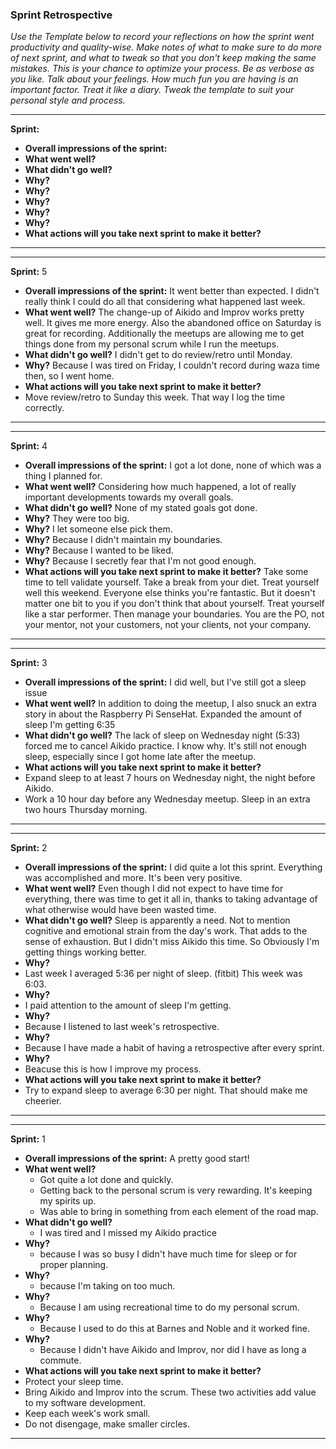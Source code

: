 ### Sprint Retrospective

_Use the Template below to record your reflections on how the sprint went productivity and quality-wise. Make notes of what to make sure to do more of next sprint, and what to tweak so that you don't keep making the same mistakes. This is your chance to optimize your process. Be as verbose as you like. Talk about your feelings. How much fun you are having is an important factor. Treat it like a diary. Tweak the template to suit your personal style and process._
***
__Sprint:__
 - __Overall impressions of the sprint:__
 - __What went well?__
 - __What didn't go well?__
  - __Why?__
  - __Why?__
  - __Why?__
  - __Why?__
  - __Why?__
 - __What actions will you take next sprint to make it better?__
***

***
__Sprint:__ 5
 - __Overall impressions of the sprint:__ It went better than expected. I didn't really think I could do all that considering what happened last week.
 - __What went well?__ The change-up of Aikido and Improv works pretty well. It gives me more energy. Also the abandoned office on Saturday is great for recording. Additionally the meetups are allowing me to get things done from my personal scrum while I run the meetups.
 - __What didn't go well?__ I didn't get to do review/retro until Monday.
  - __Why?__ Because I was tired on Friday, I couldn't record during waza time then, so I went home.
 - __What actions will you take next sprint to make it better?__
  - Move review/retro to Sunday this week. That way I log the time correctly.
***

***
__Sprint:__ 4
 - __Overall impressions of the sprint:__ I got a lot done, none of which was a thing I planned for.
 - __What went well?__ Considering how much happened, a lot of really important developments towards my overall goals.
 - __What didn't go well?__ None of my stated goals got done.
  - __Why?__ They were too big.
  - __Why?__ I let someone else pick them.
  - __Why?__ Because I didn't maintain my boundaries.
  - __Why?__ Because I wanted to be liked.
  - __Why?__ Because I secretly fear that I'm not good enough.
 - __What actions will you take next sprint to make it better?__ Take some time to tell validate yourself. Take a break from your diet. Treat yourself well this weekend. Everyone else thinks you're fantastic. But it doesn't matter one bit to you if you don't think that about yourself. Treat yourself like a star performer. Then manage your boundaries. You are the PO, not your mentor, not your customers, not your clients, not your company.
***

***
__Sprint:__ 3
 - __Overall impressions of the sprint:__ I did well, but I've still got a sleep issue
 - __What went well?__ In addition to doing the meetup, I also snuck an extra story in about the Raspberry Pi SenseHat. Expanded the amount of sleep I'm getting 6:35
 - __What didn't go well?__ The lack of sleep on Wednesday night (5:33) forced me to cancel Aikido practice. I know why. It's still not enough sleep, especially since I got home late after the meetup.
 - __What actions will you take next sprint to make it better?__
  - Expand sleep to at least 7 hours on Wednesday night, the night before Aikido.
  - Work a 10 hour day before any Wednesday meetup. Sleep in an extra two hours Thursday morning.
***

***
__Sprint:__ 2
 - __Overall impressions of the sprint:__ I did quite a lot this sprint. Everything was accomplished and more. It's been very positive.
 - __What went well?__ Even though I did not expect to have time for everything, there was time to get it all in, thanks to taking advantage of what otherwise would have been wasted time.
 - __What didn't go well?__ Sleep is apparently a need. Not to mention cognitive and emotional strain from the day's work. That adds to the sense of exhaustion. But I didn't miss Aikido this time. So Obviously I'm getting things working better.
  - __Why?__
   - Last week I averaged 5:36 per night of sleep. (fitbit) This week was 6:03.
  - __Why?__
   - I paid attention to the amount of sleep I'm getting.
  - __Why?__
   - Because I listened to last week's retrospective.
  - __Why?__
   - Because I have made a habit of having a retrospective after every sprint.
  - __Why?__
   - Beacuse this is how I improve my process.
 - __What actions will you take next sprint to make it better?__
  - Try to expand sleep to average 6:30 per night. That should make me cheerier.
***

***
__Sprint:__ 1
 - __Overall impressions of the sprint:__ A pretty good start!
 - __What went well?__
   - Got quite a lot done and quickly.
   - Getting back to the personal scrum is very rewarding. It's keeping my spirits up.
   - Was able to bring in something from each element of the road map.
 - __What didn't go well?__
   - I was tired and I missed my Aikido practice
  - __Why?__
    - because I was so busy I didn't have much time for sleep or for proper planning.
  - __Why?__
    - because I'm taking on too much.
  - __Why?__
    - Because I am using recreational time to do my personal scrum.
  - __Why?__
    - Because I used to do this at Barnes and Noble and it worked fine.
  - __Why?__
    - Because I didn't have Aikido and Improv, nor did I have as long a commute.
 - __What actions will you take next sprint to make it better?__
  - Protect your sleep time.
  - Bring Aikido and Improv into the scrum. These two activities add value to my software development.
  - Keep each week's work small.
  - Do not disengage, make smaller circles.
***
